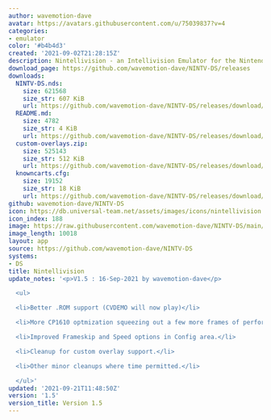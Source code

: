 ```yaml
---
author: wavemotion-dave
avatar: https://avatars.githubusercontent.com/u/75039837?v=4
categories:
- emulator
color: '#b4b4d3'
created: '2021-09-02T21:28:15Z'
description: Nintellivision - an Intellivision Emulator for the Nintendo DS/DSi
download_page: https://github.com/wavemotion-dave/NINTV-DS/releases
downloads:
  NINTV-DS.nds:
    size: 621568
    size_str: 607 KiB
    url: https://github.com/wavemotion-dave/NINTV-DS/releases/download/1.5/NINTV-DS.nds
  README.md:
    size: 4782
    size_str: 4 KiB
    url: https://github.com/wavemotion-dave/NINTV-DS/releases/download/1.5/README.md
  custom-overlays.zip:
    size: 525143
    size_str: 512 KiB
    url: https://github.com/wavemotion-dave/NINTV-DS/releases/download/1.5/custom-overlays.zip
  knowncarts.cfg:
    size: 19152
    size_str: 18 KiB
    url: https://github.com/wavemotion-dave/NINTV-DS/releases/download/1.5/knowncarts.cfg
github: wavemotion-dave/NINTV-DS
icon: https://db.universal-team.net/assets/images/icons/nintellivision.png
icon_index: 188
image: https://raw.githubusercontent.com/wavemotion-dave/NINTV-DS/main/arm9/gfx/bgTop.png
image_length: 10018
layout: app
source: https://github.com/wavemotion-dave/NINTV-DS
systems:
- DS
title: Nintellivision
update_notes: '<p>V1.5 : 16-Sep-2021 by wavemotion-dave</p>

  <ul>

  <li>Better .ROM support (CVDEMO will now play)</li>

  <li>More CP1610 optmization squeezing out a few more frames of performance.</li>

  <li>Improved Frameskip and Speed options in Config area.</li>

  <li>Cleanup for custom overlay support.</li>

  <li>Other minor cleanups where time permitted.</li>

  </ul>'
updated: '2021-09-21T11:48:50Z'
version: '1.5'
version_title: Version 1.5
---
```

